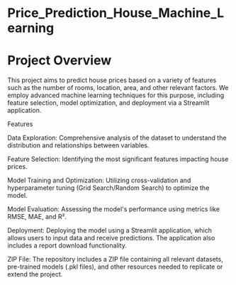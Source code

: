 # Price_Prediction_House_Machine_Learning


# Project Overview

This project aims to predict house prices based on a variety of features such as the number of rooms, location, area, and other relevant factors. We employ advanced machine learning techniques for this purpose, including feature selection, model optimization, and deployment via a Streamlit application.

Features

  Data Exploration: Comprehensive analysis of the dataset to understand the distribution and relationships between variables.
  
  Feature Selection: Identifying the most significant features impacting house prices.
  
  Model Training and Optimization: Utilizing cross-validation and hyperparameter tuning (Grid Search/Random Search) to optimize the model.
  
  Model Evaluation: Assessing the model's performance using metrics like RMSE, MAE, and R².
  
  Deployment: Deploying the model using a Streamlit application, which allows users to input data and receive predictions. The application also includes a report download functionality.
  
  ZIP File: The repository includes a ZIP file containing all relevant datasets, pre-trained models (.pkl files), and other resources needed to replicate or extend the project.
